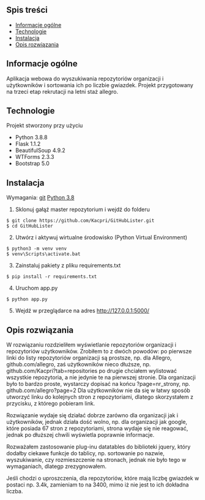 ## Spis treści
* [Informacje ogólne](#informacje-ogólne)
* [Technologie](#technologie)
* [Instalacja](#instalacja)
* [Opis rozwiązania](#opis-rozwiązania)
## Informacje ogólne
Aplikacja webowa do wyszukiwania repozytoriów organizacji 
i użytkowników i sortowania ich po liczbie gwiazdek.
Projekt przygotowany na trzeci etap rekrutacji
na letni staż allegro.
## Technologie
Projekt stworzony przy użyciu
* Python 3.8.8
* Flask 1.1.2
* BeautifulSoup 4.9.2
* WTForms 2.3.3
* Bootstrap 5.0
## Instalacja
Wymagania: 
[git](https://git-scm.com/downloads)
[Python 3.8](https://www.python.org/downloads/release/python-388/)

1. Sklonuj gałąź master repozytorium i wejdź do folderu 
```
$ git clone https://github.com/Kacpri/GitHubLister.git
$ cd GitHubLister
```
2. Utwórz i aktywuj wirtualne środowisko (Python Virtual Environment)
```
$ python3 -m venv venv
$ venv\Scripts\activate.bat
```
3. Zainstaluj pakiety z pliku requirements.txt
```
$ pip install -r requirements.txt
```
4. Uruchom app.py
```
$ python app.py
```
5. Wejdź w przeglądarce na adres http://127.0.0.1:5000/ 
## Opis rozwiązania
W rozwiązaniu rozdzieliłem wyświetlanie repozytoriów organizacji 
i repozytoriów użytkowników. Zrobiłem to z dwóch powodów:
po pierwsze linki do listy repozytoriów organizacji są prostsze,
np. dla Allegro, github.com/allegro,
zaś użytkowników nieco dłuższe,
np. github.com/Kacpri?tab=repositories
po drugie chciałem wylistować wszystkie repozytoria, 
a nie jedynie te na pierwszej stronie.
Dla organizacji było to bardzo proste,
wystarczy dopisać na końcu ?page=nr_strony,
np. github.com/allegro?page=2
Dla użytkowników nie da się w łatwy sposób utworzyć linku
do kolejnych stron z repozytoriami,
dlatego skorzystałem z przycisku, z którego pobieram link.

Rozwiązanie wydaje się działać dobrze zarówno dla organizacji
jak i użytkowników, jednak działa dość wolno, 
np. dla organizacji jak google, 
które posiada 67 stron z repozytoriami,
strona wydaje się nie reagować, 
jednak po dłuższej chwili wyświetla poprawnie informacje.

Rozważałem zastosowanie plug-inu datatables do biblioteki jquery,
który dodałby ciekawe funkcje do tablicy, 
np. sortowanie po nazwie, wyszukiwanie, czy rozmieszczenie na stronach,
jednak nie było tego w wymaganiach, dlategp zrezygnowałem.

Jeśli chodzi o uproszczenia, dla repozytoriów, 
które mają liczbę gwiazdek w postaci np. 3.4k, 
zamieniam to na 3400, mimo iż nie jest to ich dokładna liczba.
  
